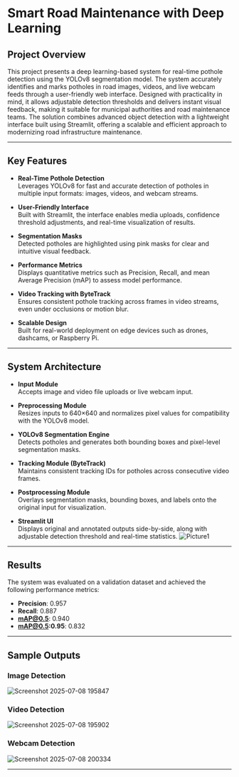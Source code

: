 # Smart Road Maintenance with Deep Learning

## Project Overview

This project presents a deep learning-based system for real-time pothole detection using the YOLOv8 segmentation model. The system accurately identifies and marks potholes in road images, videos, and live webcam feeds through a user-friendly web interface. Designed with practicality in mind, it allows adjustable detection thresholds and delivers instant visual feedback, making it suitable for municipal authorities and road maintenance teams. The solution combines advanced object detection with a lightweight interface built using Streamlit, offering a scalable and efficient approach to modernizing road infrastructure maintenance.

---

## Key Features

- **Real-Time Pothole Detection**  
  Leverages YOLOv8 for fast and accurate detection of potholes in multiple input formats: images, videos, and webcam streams.

- **User-Friendly Interface**  
  Built with Streamlit, the interface enables media uploads, confidence threshold adjustments, and real-time visualization of results.

- **Segmentation Masks**  
  Detected potholes are highlighted using pink masks for clear and intuitive visual feedback.

- **Performance Metrics**  
  Displays quantitative metrics such as Precision, Recall, and mean Average Precision (mAP) to assess model performance.

- **Video Tracking with ByteTrack**  
  Ensures consistent pothole tracking across frames in video streams, even under occlusions or motion blur.

- **Scalable Design**  
  Built for real-world deployment on edge devices such as drones, dashcams, or Raspberry Pi.

---

## System Architecture

- **Input Module**  
  Accepts image and video file uploads or live webcam input.

- **Preprocessing Module**  
  Resizes inputs to 640×640 and normalizes pixel values for compatibility with the YOLOv8 model.

- **YOLOv8 Segmentation Engine**  
  Detects potholes and generates both bounding boxes and pixel-level segmentation masks.

- **Tracking Module (ByteTrack)**  
  Maintains consistent tracking IDs for potholes across consecutive video frames.

- **Postprocessing Module**  
  Overlays segmentation masks, bounding boxes, and labels onto the original input for visualization.

- **Streamlit UI**  
  Displays original and annotated outputs side-by-side, along with adjustable detection threshold and real-time statistics.
![Picture1](https://github.com/user-attachments/assets/35a88e78-e09a-4999-a6df-6c30db4a2c23)





---

## Results

The system was evaluated on a validation dataset and achieved the following performance metrics:

- **Precision**: 0.957  
- **Recall**: 0.887  
- **mAP@0.5**: 0.940  
- **mAP@0.5:0.95**: 0.832

---

## Sample Outputs

### Image Detection  
![Screenshot 2025-07-08 195847](https://github.com/user-attachments/assets/65fba256-6f62-4af5-b96c-e0cf9e8f9faa)


### Video Detection  
![Screenshot 2025-07-08 195902](https://github.com/user-attachments/assets/759bef41-b713-41f5-9769-336bbf6d2c8f)


### Webcam Detection  
![Screenshot 2025-07-08 200334](https://github.com/user-attachments/assets/2e100704-f42b-42aa-a6b8-85b985cd884e)


---


